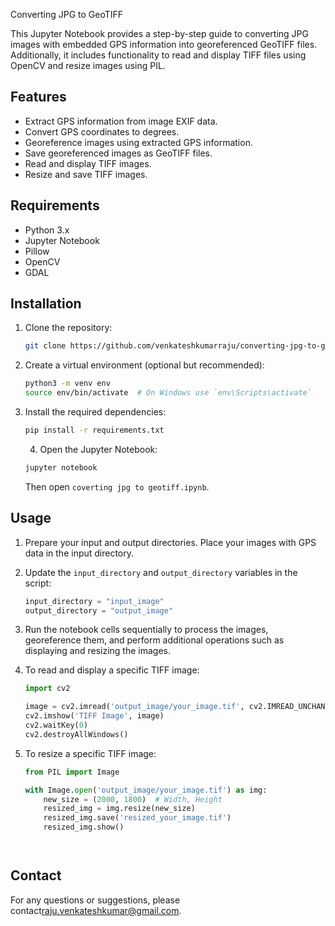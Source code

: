 
Converting JPG to GeoTIFF

This Jupyter Notebook provides a step-by-step guide to converting JPG images with embedded GPS information into georeferenced GeoTIFF files. 
Additionally, it includes functionality to read and display TIFF files using OpenCV and resize images using PIL.
## Features

- Extract GPS information from image EXIF data.
- Convert GPS coordinates to degrees.
- Georeference images using extracted GPS information.
- Save georeferenced images as GeoTIFF files.
- Read and display TIFF images.
- Resize and save TIFF images.

## Requirements

- Python 3.x
- Jupyter Notebook
- Pillow
- OpenCV
- GDAL

## Installation

1. Clone the repository:
    ```bash
    git clone https://github.com/venkateshkumarraju/converting-jpg-to-geotif.git
    ```

2. Create a virtual environment (optional but recommended):
    ```bash
    python3 -m venv env
    source env/bin/activate  # On Windows use `env\Scripts\activate`
    ```

3. Install the required dependencies:
    ```bash
    pip install -r requirements.txt
    ```

   4. Open the Jupyter Notebook:
    ```bash
    jupyter notebook
    ```
   Then open `coverting jpg to geotiff.ipynb`.


## Usage

1. Prepare your input and output directories. Place your images with GPS data in the input directory.
   
2. Update the `input_directory` and `output_directory` variables in the script:
    ```python
    input_directory = "input_image"
    output_directory = "output_image"
    ```

3. Run the notebook cells sequentially to process the images, georeference them, and perform additional operations such as displaying and resizing the images.

4. To read and display a specific TIFF image:
    ```python
    import cv2

    image = cv2.imread('output_image/your_image.tif', cv2.IMREAD_UNCHANGED)
    cv2.imshow('TIFF Image', image)
    cv2.waitKey(0)
    cv2.destroyAllWindows()
    ```

5. To resize a specific TIFF image:
    ```python
    from PIL import Image

    with Image.open('output_image/your_image.tif') as img:
        new_size = (2000, 1800)  # Width, Height
        resized_img = img.resize(new_size)
        resized_img.save('resized_your_image.tif')
        resized_img.show()
    



## Contact

For any questions or suggestions, please contact[raju.venkateshkumar@gmail.com](mailto:raju.venkateshkumar@gmail.com).
